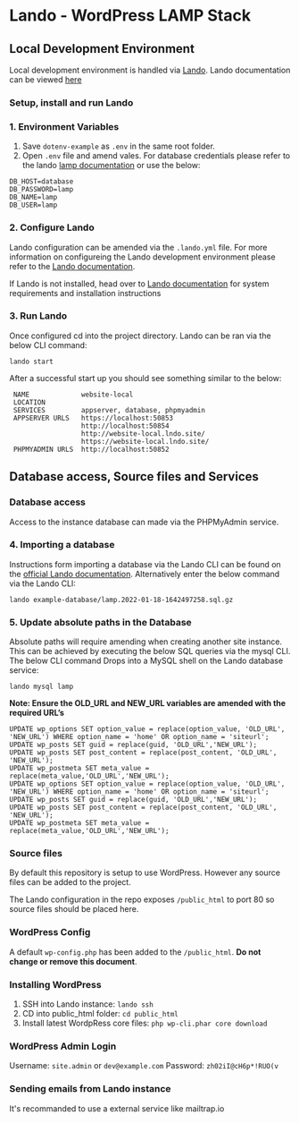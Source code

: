 # Lando - WordPress LAMP Stack

## Local Development Environment

Local development environment is handled via [Lando](https://lando.dev/). Lando documentation can be viewed [here](https://docs.lando.dev/)

### Setup, install and run Lando

### 1. Environment Variables

1. Save `dotenv-example` as `.env` in the same root folder.
2. Open `.env` file and amend vales. For database credentials please refer to the lando [lamp documentation](https://docs.lando.dev/config/lamp.html#connecting-to-your-database) or use the below:

```
DB_HOST=database
DB_PASSWORD=lamp
DB_NAME=lamp
DB_USER=lamp
```

### 2. Configure Lando

Lando configuration can be amended via the `.lando.yml` file. For more information on configureing the Lando development environment please refer to the [Lando documentation](https://docs.lando.dev/basics/first-app.html#hello-world).

If Lando is not installed, head over to [Lando documentation](https://docs.lando.dev/basics/installation.html#system-requirements) for system requirements and installation instructions

### 3. Run Lando

Once configured cd into the project directory. Lando can be ran via the below CLI command:

```
lando start
```

After a successful start up you should see something similar to the below:

```
 NAME             website-local                                 
 LOCATION         
 SERVICES         appserver, database, phpmyadmin               
 APPSERVER URLS   https://localhost:50853                       
                  http://localhost:50854                        
                  http://website-local.lndo.site/               
                  https://website-local.lndo.site/              
 PHPMYADMIN URLS  http://localhost:50852  
```

## Database access, Source files and Services

### Database access

Access to the instance database can made via the PHPMyAdmin service.

### 4. Importing a database

Instructions form importing a database via the Lando CLI can be found on the [official Lando documentation](https://docs.lando.dev/config/lamp.html#importing-your-database). Alternatively enter the below command via the Lando CLI:

```
lando example-database/lamp.2022-01-18-1642497258.sql.gz
```

### 5. Update absolute paths in the Database

Absolute paths will require amending when creating another site instance. This can be achieved by executing the below SQL queries via the mysql CLI. The below CLI command Drops into a MySQL shell on the Lando database service:

```
lando mysql lamp
```

**Note: Ensure the OLD_URL and NEW_URL variables are amended with the required URL’s**

```
UPDATE wp_options SET option_value = replace(option_value, 'OLD_URL', 'NEW_URL') WHERE option_name = 'home' OR option_name = 'siteurl';
UPDATE wp_posts SET guid = replace(guid, 'OLD_URL','NEW_URL');
UPDATE wp_posts SET post_content = replace(post_content, 'OLD_URL', 'NEW_URL');
UPDATE wp_postmeta SET meta_value = replace(meta_value,'OLD_URL','NEW_URL');
UPDATE wp_options SET option_value = replace(option_value, 'OLD_URL', 'NEW_URL') WHERE option_name = 'home' OR option_name = 'siteurl';
UPDATE wp_posts SET guid = replace(guid, 'OLD_URL','NEW_URL');
UPDATE wp_posts SET post_content = replace(post_content, 'OLD_URL', 'NEW_URL');
UPDATE wp_postmeta SET meta_value = replace(meta_value,'OLD_URL','NEW_URL');
```

### Source files

By default this repository is setup to use WordPress. However any source files can be added to the project.

The Lando configuration in the repo exposes `/public_html` to port 80 so source files should be placed here.

### WordPress Config

A default `wp-config.php` has been added to the `/public_html`. **Do not change or remove this document**.

### Installing WordPress

1. SSH into Lando instance: ```lando ssh```
2. CD into public_html folder: ```cd public_html```
4. Install latest WordpRess core files: ```php wp-cli.phar core download```

### WordPress Admin Login

Username: ```site.admin``` or ```dev@example.com```
Password: ```zh02iI@cH6p*!RUO(v```

### Sending emails from Lando instance

It's recommanded to use a external service like mailtrap.io